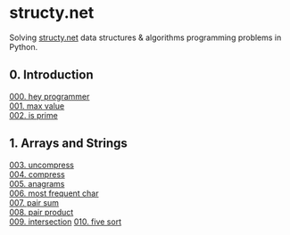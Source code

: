 # structy.net 

Solving [structy.net](https://structy.net/) data structures & algorithms programming problems in Python.

## 0. Introduction

[000. hey programmer](https://github.com/MoigeMatino/structy.net/tree/main/hey_programmer)   
[001. max value](https://github.com/MoigeMatino/structy.net/tree/main/max_value)  
[002. is prime](https://github.com/MoigeMatino/structy.net/tree/main/is_prime)  

## 1. Arrays and Strings

[003. uncompress](https://github.com/MoigeMatino/structy.net/tree/main/uncompress)   
[004. compress](https://github.com/MoigeMatino/structy.net/tree/main/arrays_and_strings/compress)   
[005. anagrams](https://github.com/MoigeMatino/structy.net/tree/main/arrays_and_strings/anagrams)   
[006. most frequent char](https://github.com/MoigeMatino/structy.net/tree/STR4-add-most-frequent-char/most_frequent_char)  
[007. pair sum](https://github.com/MoigeMatino/structy.net/tree/main/pair_sum)    
[008. pair product](https://github.com/MoigeMatino/structy.net/tree/main/pair_product)      
[009. intersection]([https://github.com/MoigeMatino/structy.net/tree/main/intersection](https://github.com/MoigeMatino/structy.net/tree/main/arrays_and_strings/intersection))     
[010. five sort](https://github.com/MoigeMatino/structy.net/tree/main/arrays_and_strings/five_sort)  
